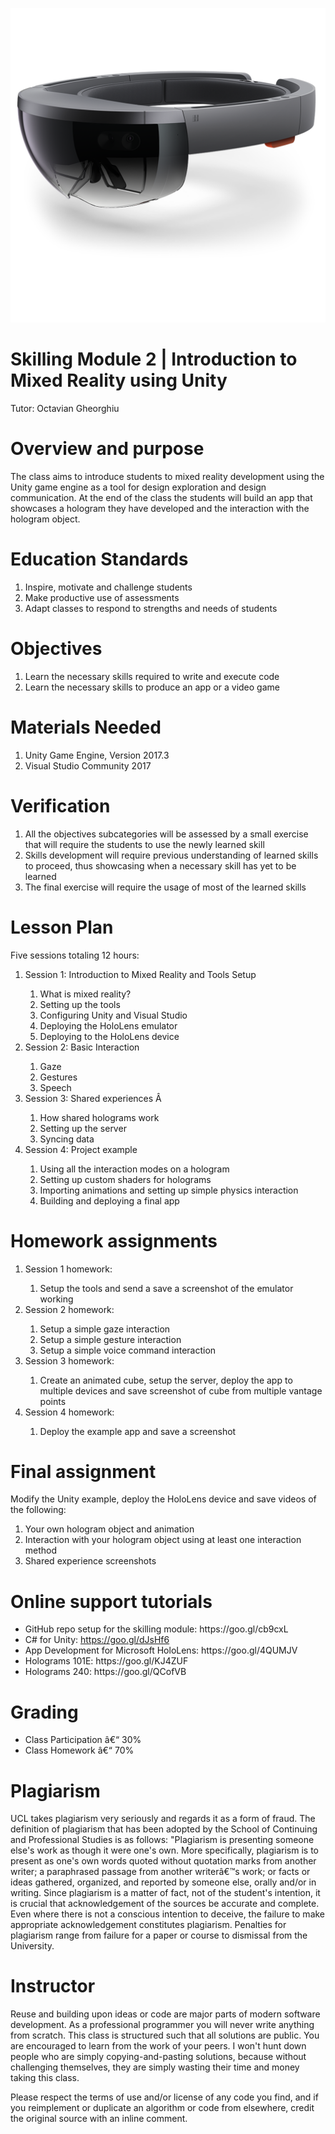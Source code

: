 ![Screenshot](hololens.png)
<h1><strong>Skilling Module 2 | Introduction to Mixed Reality using Unity</strong></h1>
<p>Tutor: Octavian Gheorghiu</p>
<h1><strong>Overview and purpose</strong></h1>
<p>The class aims to introduce students to mixed reality development using the Unity game engine as a tool for design exploration and design communication. At the end of the class the students will build an app that showcases a hologram they have developed and the interaction with the hologram object.</p>
<h1><strong>Education Standards</strong></h1>
<ol>
<li>Inspire, motivate and challenge students</li>
<li>Make productive use of assessments</li>
<li>Adapt classes to respond to strengths and needs of students</li>
</ol>
<h1><strong>Objectives</strong></h1>
<ol>
<li>Learn the necessary skills required to write and execute code</li>
<li>Learn the necessary skills to produce an app or a video game</li>
</ol>
<h1><strong>Materials Needed</strong></h1>
<ol>
<li>Unity Game Engine, Version 2017.3</li>
<li>Visual Studio Community 2017</li>
</ol>
<h1><strong>Verification</strong></h1>
<ol>
<li>All the objectives subcategories will be assessed by a small exercise that will require the students to use the newly learned skill</li>
<li>Skills development will require previous understanding of learned skills to proceed, thus showcasing when a necessary skill has yet to be learned</li>
<li>The final exercise will require the usage of most of the learned skills</li>
</ol>
<h1><strong>Lesson Plan</strong></h1>
<p>Five sessions totaling 12 hours:</p>
<ol>
<li>Session 1: Introduction to Mixed Reality and Tools Setup</li>
<ol>
<li>What is mixed reality?</li>
<li>Setting up the tools</li>
<li>Configuring Unity and Visual Studio</li>
<li>Deploying the HoloLens emulator</li>
<li>Deploying to the HoloLens device</li>
</ol>
<li>Session 2: Basic Interaction</li>
<ol>
<li>Gaze</li>
<li>Gestures</li>
<li>Speech</li>
</ol>
<li>Session 3: Shared experiences &Acirc;&nbsp;</li>
<ol>
<li>How shared holograms work</li>
<li>Setting up the server</li>
<li>Syncing data</li>
</ol>
<li>Session 4: Project example</li>
<ol>
<li>Using all the interaction modes on a hologram</li>
<li>Setting up custom shaders for holograms</li>
<li>Importing animations and setting up simple physics interaction</li>
<li>Building and deploying a final app</li>
</ol>
</ol>
<h1><strong>Homework assignments</strong></h1>
<ol>
<li>Session 1 homework:</li>
<ol>
<li>Setup the tools and send a save a screenshot of the emulator working</li>
</ol>
<li>Session 2 homework:</li>
<ol>
<li>Setup a simple gaze interaction</li>
<li>Setup a simple gesture interaction</li>
<li>Setup a simple voice command interaction</li>
</ol>
<li>Session 3 homework:</li>
<ol>
<li>Create an animated cube, setup the server, deploy the app to multiple devices and save screenshot of cube from multiple vantage points</li>
</ol>
<li>Session 4 homework:</li>
<ol>
<li>Deploy the example app and save a screenshot</li>
</ol>
</ol>
<h1><strong>Final assignment</strong></h1>
<p>Modify the Unity example, deploy the HoloLens device and save videos of the following:</p>
<ol>
<li>Your own hologram object and animation</li>
<li>Interaction with your hologram object using at least one interaction method</li>
<li>Shared experience screenshots</li>
</ol>
<h1><strong>Online support tutorials</strong></h1>
<ul>
<li>GitHub repo setup for the skilling module: https://goo.gl/cb9cxL</li>
<li>C# for Unity: <a href="https://goo.gl/dJsHf6">https://goo.gl/dJsHf6</a></li>
<li>App Development for Microsoft HoloLens: https://goo.gl/4QUMJV</li>
<li>Holograms 101E: https://goo.gl/KJ4ZUF</li>
<li>Holograms 240: https://goo.gl/QCofVB</li>
</ul>
<h1><strong>Grading</strong></h1>
<ul>
<li>Class Participation &acirc;&euro;&ldquo; 30%</li>
<li>Class Homework &acirc;&euro;&ldquo; 70%</li>
</ul>
<h1><strong>Plagiarism</strong></h1>
<p>UCL takes plagiarism very seriously and regards it as a form of fraud. The definition of plagiarism that has been adopted by the School of Continuing and Professional Studies is as follows: "Plagiarism is presenting someone else's work as though it were one's own. More specifically, plagiarism is to present as one's own words quoted without quotation marks from another writer; a paraphrased passage from another writer&acirc;&euro;&trade;s work; or facts or ideas gathered, organized, and reported by someone else, orally and/or in writing. Since plagiarism is a matter of fact, not of the student's intention, it is crucial that acknowledgement of the sources be accurate and complete. Even where there is not a conscious intention to deceive, the failure to make appropriate acknowledgement constitutes plagiarism. Penalties for plagiarism range from failure for a paper or course to dismissal from the University.</p>
<h1><strong>Instructor</strong></h1>
<p>Reuse and building upon ideas or code are major parts of modern software development. As a professional programmer you will never write anything from scratch. This class is structured such that all solutions are public. You are encouraged to learn from the work of your peers. I won't hunt down people who are simply copying-and-pasting solutions, because without challenging themselves, they are simply wasting their time and money taking this class.</p>
<p>Please respect the terms of use and/or license of any code you find, and if you reimplement or duplicate an algorithm or code from elsewhere, credit the original source with an inline comment.</p>
